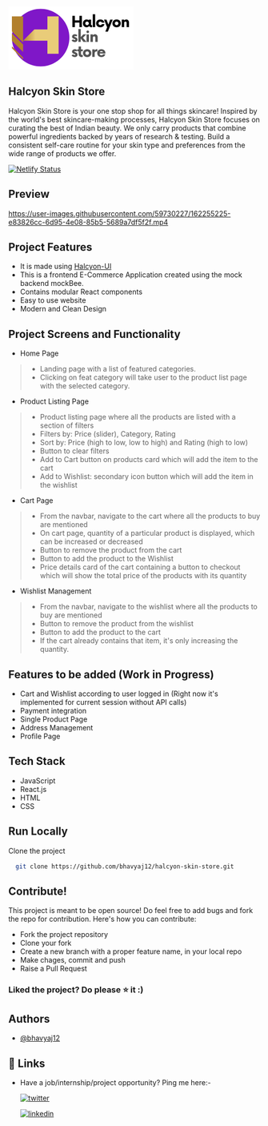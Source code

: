 <img src="src/assets/images/HalcyonStoreLogo.png" width="250" height="auto">

## Halcyon Skin Store

Halcyon Skin Store is your one stop shop for all things skincare! Inspired by the world's best skincare-making processes, Halcyon Skin Store focuses on curating the best of Indian beauty. We only carry products that combine powerful ingredients backed by years of research & testing. Build a consistent self-care routine for your skin type and preferences from the wide range of products we offer.

[![Netlify Status](https://api.netlify.com/api/v1/badges/253379a2-f2b1-4020-b4bb-3c7cc5550487/deploy-status)](https://app.netlify.com/sites/halcyonskinstore/deploys)

## Preview

https://user-images.githubusercontent.com/59730227/162255225-e83826cc-6d95-4e08-85b5-5689a7df5f2f.mp4

## Project Features
- It is made using [Halcyon-UI](https://github.com/bhavyaj12/HalcyonUI)
- This is a frontend E-Commerce Application created using the mock backend mockBee.
- Contains modular React components
- Easy to use website
- Modern and Clean Design

## Project Screens and Functionality
-  Home Page
> - Landing page with a list of featured categories.
> - Clicking on feat category will take user to the product list page with the selected category.

- Product Listing Page
> - Product listing page where all the products are listed with a section of filters
> - Filters by: Price (slider), Category, Rating
> - Sort by: Price (high to low, low to high) and Rating (high to low)
> - Button to clear filters 
> - Add to Cart button on products card which will add the item to the cart
> - Add to Wishlist: secondary icon button  which will add the item in the wishlist

- Cart Page
> - From the navbar, navigate to the cart where all the products to buy are mentioned
> - On cart page, quantity of a particular product is displayed, which can be increased or decreased
> - Button to remove the product from the cart
> - Button to add the product to the Wishlist
> - Price details card of the cart containing a button to checkout which will show the total price of the products with its quantity

- Wishlist Management
> - From the navbar, navigate to the wishlist where all the products to buy are mentioned
> - Button to remove the product from the wishlist
> - Button to add the product to the cart
> - If the cart already contains that item, it's only increasing the quantity.

## Features to be added (Work in Progress)
- Cart and Wishlist according to user logged in (Right now it's implemented for current session without API calls)
- Payment integration
- Single Product Page
- Address Management
- Profile Page

## Tech Stack
- JavaScript
- React.js
- HTML
- CSS

## Run Locally

Clone the project

```bash
  git clone https://github.com/bhavyaj12/halcyon-skin-store.git
```

## Contribute!
This project is meant to be open source! Do feel free to add bugs and fork the repo for contribution. Here's how you can contribute:
- Fork the project repository
- Clone your fork
- Create a new branch with a proper feature name, in your local repo
- Make chages, commit and push
- Raise a Pull Request

### Liked the project? Do please ⭐ it :)

## Authors

- [@bhavyaj12](https://github.com/bhavyaj12)


## 🔗 Links
- Have a job/internship/project opportunity? Ping me here:-

    [![twitter](https://img.shields.io/badge/twitter-1DA1F2?style=for-the-badge&logo=twitter&logoColor=white)](https://twitter.com/bhavzlearn) 

    [![linkedin](https://img.shields.io/badge/linkedin-0A66C2?style=for-the-badge&logo=linkedin&logoColor=white)](https://www.linkedin.com/in/bhavya-joshi-438178184)
